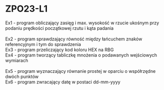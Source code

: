 # ZPO23-L1
Ex1 - program obliczający zasięg i max. wysokość w rzucie ukośnym przy podaniu prędkości początkowej rzutu i kąta padania <br/>  
Ex2 - program sprawdzający równość między łańcuchem znaków referencyjnym i tym do sprawdzenia <br/>
Ex3 - program przeliczający kod koloru HEX na RBG <br/>
Ex4 - program tworzący tabliczkę mnożenia o podawanych wejściowych wymiarach <br/>  
Ex5 - program wyznaczający równanie prostej w oparciu o współrzędne dwóch punktów <br />
Ex6 - program zwracający datę w postaci dd-mm-yyyy <br/>
